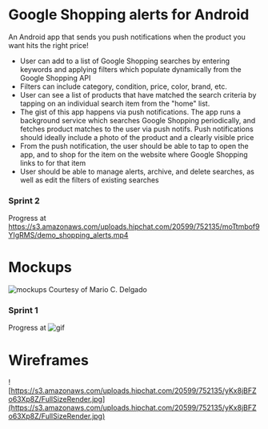 # Google Shopping alerts for Android

An Android app that sends you push notifications when the product you want hits the right price!


- User can add to a list of Google Shopping searches by entering keywords and applying filters which populate dynamically from the Google Shopping API
 - Filters can include category, condition, price, color, brand, etc.
- User can see a list of products that have matched the search criteria by tapping on an individual search item from the "home" list.
- The gist of this app happens via push notifications. The app runs a background service which searches Google Shopping periodically, and fetches product matches to the user via push notifs. Push notifications should ideally include a photo of the product and a clearly visible price
- From the push notification, the user should be able to tap to open the app, and to shop for the item on the website where Google Shopping links to for that item
- User should be able to manage alerts, archive, and delete searches, as well as edit the filters of existing searches

### Sprint 2 
Progress at https://s3.amazonaws.com/uploads.hipchat.com/20599/752135/moTtmbof9YIgRMS/demo_shopping_alerts.mp4

# Mockups

![mockups](https://s3.amazonaws.com/uploads.hipchat.com/20599/752135/wqmityJ2rBbyouw/upload.png)
Courtesy of Mario C. Delgado

### Sprint 1 

Progress at ![gif](https://s3.amazonaws.com/uploads.hipchat.com/20599/752135/Cw5PMiA71Yyxm7x/smart_shopping_list.gif)

# Wireframes

![https://s3.amazonaws.com/uploads.hipchat.com/20599/752135/yKx8jBFZo63Xp8Z/FullSizeRender.jpg](https://s3.amazonaws.com/uploads.hipchat.com/20599/752135/yKx8jBFZo63Xp8Z/FullSizeRender.jpg)
